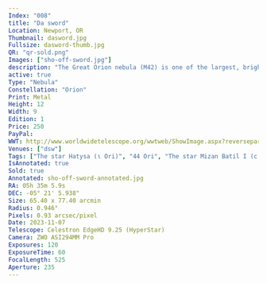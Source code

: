 ```yaml
---
Index: "008"
title: "Da sword"
Location: Newport, OR
Thumbnail: dasword.jpg
Fullsize: dasword-thumb.jpg
QR: "qr-sold.png"
Images: ["sho-off-sword.jpg"]
description: "The Great Orion nebula (M42) is one of the largest, brightest, and complex structures visible to the naked eye. Under a telescope and with the right field of view, you can see the sweeping lanes of dust, the wicked swirl of smoky dark matter over Marian's nebula (M43), and the faintly purple backdrop behind the dusty silhouette of the running man. This piece was imaged using a fast imaging technique and combined with narrowband filters to provide as much structure and details as possible." 
active: true
Type: "Nebula"
Constellation: "Orion"
Print: Metal 
Height: 12
Width: 9
Edition: 1
Price: 250
PayPal: 
WWT: http://www.worldwidetelescope.org/wwtweb/ShowImage.aspx?reverseparity=True&scale=0.932318&name=sho-off-sword.jpg&imageurl=https://deepskyworkflows.com/assets/images/gallery/sho-off-sword/sho-off-sword.jpg&credits=Jeremy+Likness+at+DeepSkyWorkflows.com&creditsUrl=https://deepskyworkflows.com/about&ra=83.723317&dec=-4.873619&x=1049.5&y=4029.5&rotation=511.62&thumb=https://deepskyworkflows.com/assets/images/gallery/sho-off-sword/thumb.jpg
Venues: ["dsw"]
Tags: ["The star Hatysa (ι Ori)", "44 Ori", "The star Mizan Batil I (c Ori)", "42 Ori", "The star Trapezium (θ1 Ori A)", "41 Ori A", "The star Mizan Batil II (θ2 Ori)", "43 Ori", "The star θ1 Ori C", "41 Ori C", "The star θ1 Ori D", "41 Ori D", "The star 45 Ori", "NGC1973", "NGC1975", "NGC1976", "Great Orion Nebula", "Orion Nebula", "M42", "NGC1977", "the Running Man Nebula", "NGC1980", "Lower Sword", "NGC1982", "Mairans Nebula", "M43"]
IsAnnotated: true
Sold: true
Annotated: sho-off-sword-annotated.jpg
RA: 05h 35m 5.9s
DEC: -05° 21' 5.938"
Size: 65.40 x 77.40 arcmin
Radius: 0.946°
Pixels: 0.93 arcsec/pixel
Date: 2023-11-07
Telescope: Celestron EdgeHD 9.25 (HyperStar)
Camera: ZWO ASI294MM Pro
Exposures: 120
ExposureTime: 60
FocalLength: 525
Aperture: 235
---
```

